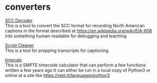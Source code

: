 # converters

[SCC Decoder](https://electron-rotoscope.github.io/converters/scc_decoder.html "Click here for live version")  
This is a tool to convert the SCC format for recording North American captions
in the format described at https://en.wikipedia.org/wiki/EIA-608 into something
human-readable for debugging and teaching

[Script Cleaner](https://electron-rotoscope.github.io/converters/script_cleaner.html "Click here for live version")  
This is a tool for prepping transcripts for captioning

[timecalc](https://electron-rotoscope.github.io/converters/timecalc_py3_v1_4.py "Click here for something to copy from")  
This is a SMPTE timecode calculator that can perform a few functions written a few years ago
It can either be run in a local copy of Python3 or online at a site like https://repl.it/languages/python3
